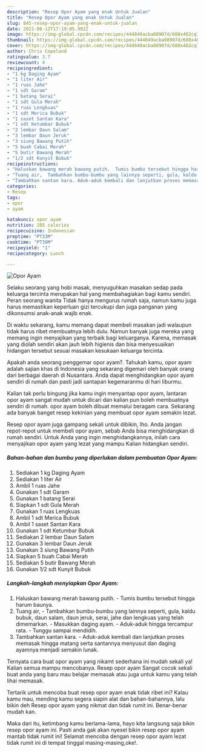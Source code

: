 ```yaml
---
description: "Resep Opor Ayam yang enak Untuk Jualan"
title: "Resep Opor Ayam yang enak Untuk Jualan"
slug: 845-resep-opor-ayam-yang-enak-untuk-jualan
date: 2021-06-12T17:19:05.992Z
image: https://img-global.cpcdn.com/recipes/444849acba08907d/680x482cq70/opor-ayam-foto-resep-utama.jpg
thumbnail: https://img-global.cpcdn.com/recipes/444849acba08907d/680x482cq70/opor-ayam-foto-resep-utama.jpg
cover: https://img-global.cpcdn.com/recipes/444849acba08907d/680x482cq70/opor-ayam-foto-resep-utama.jpg
author: Chris Copeland
ratingvalue: 3.7
reviewcount: 4
recipeingredient:
- "1 kg Daging Ayam"
- "1 liter Air"
- "1 ruas Jahe"
- "1 sdt Garam"
- "1 batang Serai"
- "1 sdt Gula Merah"
- "1 ruas Lengkuas"
- "1 sdt Merica Bubuk"
- "1 saset Santan Kara"
- "1 sdt Ketumbar Bubuk"
- "2 lembar Daun Salam"
- "3 lembar Daun Jeruk"
- "3 siung Bawang Putih"
- "5 buah Cabai Merah"
- "5 butir Bawang Merah"
- "1/2 sdt Kunyit Bubuk"
recipeinstructions:
- "Haluskan bawang merah bawang putih.  Tumis bumbu tersebut hingga harum baunya."
- "Tuang air,  Tambahkan bumbu-bumbu yang lainnya seperti, gula, kaldu bubuk, daun salam, daun jeruk, serai, jahe dan lengkuas yang telah dimemarkan.  Masukkan daging ayam. Aduk-aduk hingga tercampur rata. Tunggu sampai mendidih."
- "Tambahkan santan kara. Aduk-aduk kembali dan lanjutkan proses memasak hingga matang serta santannya menyusut dan daging ayamnya menjadi semakin lunak."
categories:
- Resep
tags:
- opor
- ayam

katakunci: opor ayam 
nutrition: 205 calories
recipecuisine: Indonesian
preptime: "PT33M"
cooktime: "PT39M"
recipeyield: "1"
recipecategory: Lunch

---
```



![Opor Ayam](https://img-global.cpcdn.com/recipes/444849acba08907d/680x482cq70/opor-ayam-foto-resep-utama.jpg)

Selaku seorang yang hobi masak, menyuguhkan masakan sedap pada keluarga tercinta merupakan hal yang membahagiakan bagi kamu sendiri. Peran seorang  wanita Tidak hanya mengurus rumah saja, namun kamu juga harus memastikan keperluan gizi tercukupi dan juga panganan yang dikonsumsi anak-anak wajib enak.

Di waktu  sekarang, kamu memang dapat membeli masakan jadi walaupun tidak harus ribet membuatnya lebih dulu. Namun banyak juga mereka yang memang ingin menyajikan yang terbaik bagi keluarganya. Karena, memasak yang diolah sendiri akan jauh lebih higienis dan bisa menyesuaikan hidangan tersebut sesuai masakan kesukaan keluarga tercinta. 



Apakah anda seorang penggemar opor ayam?. Tahukah kamu, opor ayam adalah sajian khas di Indonesia yang sekarang digemari oleh banyak orang dari berbagai daerah di Nusantara. Anda dapat menghidangkan opor ayam sendiri di rumah dan pasti jadi santapan kegemaranmu di hari liburmu.

Kalian tak perlu bingung jika kamu ingin menyantap opor ayam, lantaran opor ayam sangat mudah untuk dicari dan kalian pun boleh membuatnya sendiri di rumah. opor ayam boleh dibuat memalui beragam cara. Sekarang ada banyak banget resep kekinian yang membuat opor ayam semakin lezat.

Resep opor ayam juga gampang sekali untuk dibikin, lho. Anda jangan repot-repot untuk membeli opor ayam, sebab Anda bisa menghidangkan di rumah sendiri. Untuk Anda yang ingin menghidangkannya, inilah cara menyajikan opor ayam yang lezat yang mampu Kalian hidangkan sendiri.

<!--inarticleads1-->

##### Bahan-bahan dan bumbu yang diperlukan dalam pembuatan Opor Ayam:

1. Sediakan 1 kg Daging Ayam
1. Sediakan 1 liter Air
1. Ambil 1 ruas Jahe
1. Gunakan 1 sdt Garam
1. Gunakan 1 batang Serai
1. Siapkan 1 sdt Gula Merah
1. Gunakan 1 ruas Lengkuas
1. Ambil 1 sdt Merica Bubuk
1. Ambil 1 saset Santan Kara
1. Gunakan 1 sdt Ketumbar Bubuk
1. Sediakan 2 lembar Daun Salam
1. Gunakan 3 lembar Daun Jeruk
1. Gunakan 3 siung Bawang Putih
1. Siapkan 5 buah Cabai Merah
1. Sediakan 5 butir Bawang Merah
1. Gunakan 1/2 sdt Kunyit Bubuk




<!--inarticleads2-->

##### Langkah-langkah menyiapkan Opor Ayam:

1. Haluskan bawang merah bawang putih.  - Tumis bumbu tersebut hingga harum baunya.
1. Tuang air,  - Tambahkan bumbu-bumbu yang lainnya seperti, gula, kaldu bubuk, daun salam, daun jeruk, serai, jahe dan lengkuas yang telah dimemarkan.  - Masukkan daging ayam. - Aduk-aduk hingga tercampur rata. - Tunggu sampai mendidih.
1. Tambahkan santan kara. - Aduk-aduk kembali dan lanjutkan proses memasak hingga matang serta santannya menyusut dan daging ayamnya menjadi semakin lunak.




Ternyata cara buat opor ayam yang nikamt sederhana ini mudah sekali ya! Kalian semua mampu mencobanya. Resep opor ayam Sangat cocok sekali buat anda yang baru mau belajar memasak atau juga untuk kamu yang telah lihai memasak.

Tertarik untuk mencoba buat resep opor ayam enak tidak ribet ini? Kalau kamu mau, mending kamu segera siapin alat dan bahan-bahannya, lalu bikin deh Resep opor ayam yang nikmat dan tidak rumit ini. Benar-benar mudah kan. 

Maka dari itu, ketimbang kamu berlama-lama, hayo kita langsung saja bikin resep opor ayam ini. Pasti anda gak akan nyesel bikin resep opor ayam mantab tidak rumit ini! Selamat mencoba dengan resep opor ayam lezat tidak rumit ini di tempat tinggal masing-masing,oke!.

